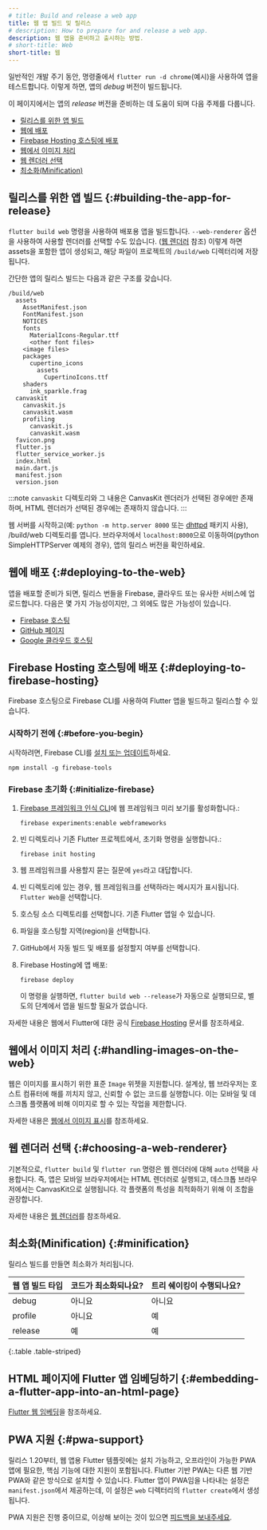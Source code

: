 ```yaml
---
# title: Build and release a web app
title: 웹 앱 빌드 및 릴리스
# description: How to prepare for and release a web app.
description: 웹 앱을 준비하고 출시하는 방법.
# short-title: Web
short-title: 웹
---
```


일반적인 개발 주기 동안, 명령줄에서 `flutter run -d chrome`(예시)을 사용하여 앱을 테스트합니다. 
이렇게 하면, 앱의 _debug_ 버전이 빌드됩니다.

이 페이지에서는 앱의 _release_ 버전을 준비하는 데 도움이 되며 다음 주제를 다룹니다.

* [릴리스를 위한 앱 빌드](#building-the-app-for-release)
* [웹에 배포](#deploying-to-the-web)
* [Firebase Hosting 호스팅에 배포](#deploying-to-firebase-hosting)
* [웹에서 이미지 처리](#handling-images-on-the-web)
* [웹 렌더러 선택](#choosing-a-web-renderer)
* [최소화(Minification)](#minification)

## 릴리스를 위한 앱 빌드 {:#building-the-app-for-release}

`flutter build web` 명령을 사용하여 배포용 앱을 빌드합니다. 
`--web-renderer` 옵션을 사용하여 사용할 렌더러를 선택할 수도 있습니다. ([웹 렌더러][Web renderers] 참조)
이렇게 하면 assets을 포함한 앱이 생성되고, 해당 파일이 프로젝트의 `/build/web` 디렉터리에 저장됩니다.

간단한 앱의 릴리스 빌드는 다음과 같은 구조를 갖습니다.

```plaintext
/build/web
  assets
    AssetManifest.json
    FontManifest.json
    NOTICES
    fonts
      MaterialIcons-Regular.ttf
      <other font files>
    <image files>
    packages
      cupertino_icons
        assets
          CupertinoIcons.ttf
    shaders
      ink_sparkle.frag
  canvaskit
    canvaskit.js
    canvaskit.wasm
    profiling
      canvaskit.js
      canvaskit.wasm
  favicon.png
  flutter.js
  flutter_service_worker.js
  index.html
  main.dart.js
  manifest.json
  version.json
```

:::note
`canvaskit` 디렉토리와 그 내용은 CanvasKit 렌더러가 선택된 경우에만 존재하며, 
HTML 렌더러가 선택된 경우에는 존재하지 않습니다.
:::

웹 서버를 시작하고(예: `python -m http.server 8000` 또는 [dhttpd][] 패키지 사용), 
/build/web 디렉토리를 엽니다. 
브라우저에서 `localhost:8000`으로 이동하여(python SimpleHTTPServer 예제의 경우), 앱의 릴리스 버전을 확인하세요.

## 웹에 배포 {:#deploying-to-the-web}

앱을 배포할 준비가 되면, 릴리스 번들을 Firebase, 클라우드 또는 유사한 서비스에 업로드합니다. 
다음은 몇 가지 가능성이지만, 그 외에도 많은 가능성이 있습니다.

* [Firebase 호스팅][Firebase Hosting]
* [GitHub 페이지][GitHub Pages]
* [Google 클라우드 호스팅][Google Cloud Hosting]

## Firebase Hosting 호스팅에 배포 {:#deploying-to-firebase-hosting}

Firebase 호스팅으로 Firebase CLI를 사용하여 Flutter 앱을 빌드하고 릴리스할 수 있습니다.

### 시작하기 전에 {:#before-you-begin}

시작하려면, Firebase CLI를 [설치 또는 업데이트][install-firebase-cli]하세요.

```console
npm install -g firebase-tools
```

### Firebase 초기화 {:#initialize-firebase}

1. [Firebase 프레임워크 인식 CLI][Firebase framework-aware CLI]에 웹 프레임워크 미리 보기를 활성화합니다.:

    ```console
    firebase experiments:enable webframeworks
    ```

2. 빈 디렉토리나 기존 Flutter 프로젝트에서, 초기화 명령을 실행합니다.:

    ```console
    firebase init hosting
    ```

1. 웹 프레임워크를 사용할지 묻는 질문에 `yes`라고 대답합니다.

2. 빈 디렉토리에 있는 경우, 웹 프레임워크를 선택하라는 메시지가 표시됩니다. `Flutter Web`을 선택합니다.

3. 호스팅 소스 디렉토리를 선택합니다. 기존 Flutter 앱일 수 있습니다.

4. 파일을 호스팅할 지역(region)을 선택합니다.

5. GitHub에서 자동 빌드 및 배포를 설정할지 여부를 선택합니다.

6. Firebase Hosting에 앱 배포:

    ```console
    firebase deploy
    ```

    이 명령을 실행하면, `flutter build web --release`가 자동으로 실행되므로, 
    별도의 단계에서 앱을 빌드할 필요가 없습니다.

자세한 내용은 웹에서 Flutter에 대한 공식 [Firebase Hosting][] 문서를 참조하세요.

## 웹에서 이미지 처리 {:#handling-images-on-the-web}

웹은 이미지를 표시하기 위한 표준 `Image` 위젯을 지원합니다. 
설계상, 웹 브라우저는 호스트 컴퓨터에 해를 끼치지 않고, 신뢰할 수 없는 코드를 실행합니다. 
이는 모바일 및 데스크톱 플랫폼에 비해 이미지로 할 수 있는 작업을 제한합니다.

자세한 내용은 [웹에서 이미지 표시][Displaying images on the web]를 참조하세요.

## 웹 렌더러 선택 {:#choosing-a-web-renderer}

기본적으로, `flutter build` 및 `flutter run` 명령은 웹 렌더러에 대해 `auto` 선택을 사용합니다. 
즉, 앱은 모바일 브라우저에서는 HTML 렌더러로 실행되고, 데스크톱 브라우저에서는 CanvasKit으로 실행됩니다. 
각 플랫폼의 특성을 최적화하기 위해 이 조합을 권장합니다.

자세한 내용은 [웹 렌더러][Web renderers]를 참조하세요.

## 최소화(Minification) {:#minification}

릴리스 빌드를 만들면 최소화가 처리됩니다.

| 웹 앱 빌드 타입 | 코드가 최소화되나요? | 트리 쉐이킹이 수행되나요? |
|-----------------------|----------------|-------------------------|
| debug | 아니요 | 아니요 |
| profile | 아니요 | 예 |
| release | 예 | 예 |

{:.table .table-striped}

## HTML 페이지에 Flutter 앱 임베딩하기 {:#embedding-a-flutter-app-into-an-html-page}

[Flutter 웹 임베딩][Embedding Flutter web]을 참조하세요.

[Embedding Flutter web]: /platform-integration/web/embedding-flutter-web

## PWA 지원 {:#pwa-support}

릴리스 1.20부터, 웹 앱용 Flutter 템플릿에는 설치 가능하고, 오프라인이 가능한 PWA 앱에 필요한, 핵심 기능에 대한 지원이 포함됩니다. 
Flutter 기반 PWA는 다른 웹 기반 PWA와 같은 방식으로 설치할 수 있습니다. 
Flutter 앱이 PWA임을 나타내는 설정은 `manifest.json`에서 제공하는데, 
이 설정은 `web` 디렉터리의 `flutter create`에서 생성됩니다.

PWA 지원은 진행 중이므로, 이상해 보이는 것이 있으면 [피드백을 보내주세요][give us feedback].

[dhttpd]: {{site.pub}}/packages/dhttpd
[Displaying images on the web]: /platform-integration/web/web-images
[Firebase Hosting]: {{site.firebase}}/docs/hosting/frameworks/flutter
[Firebase framework-aware CLI]: {{site.firebase}}/docs/hosting/frameworks/frameworks-overview
[install-firebase-cli]: {{site.firebase}}/docs/cli#install_the_firebase_cli
[GitHub Pages]: https://pages.github.com/
[give us feedback]: {{site.repo.flutter}}/issues/new?title=%5Bweb%5D:+%3Cdescribe+issue+here%3E&labels=%E2%98%B8+platform-web&body=Describe+your+issue+and+include+the+command+you%27re+running,+flutter_web%20version,+browser+version
[Google Cloud Hosting]: https://cloud.google.com/solutions/web-hosting
[Web renderers]: /platform-integration/web/renderers
